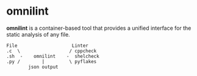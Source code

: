 # omnilint

**omnilint** is a container-based tool that provides a unified interface for the
static analysis of any file.

    File                    Linter
    .c  \                  / cppcheck
    .sh  -    omnilint    -  shelcheck
    .py /        |         \ pyflakes
            json output


